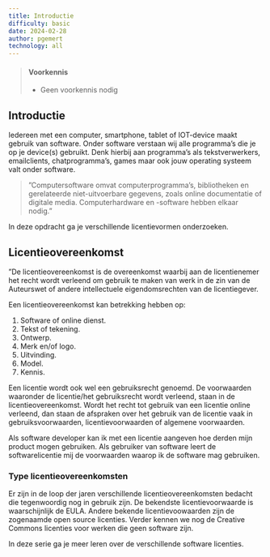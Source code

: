 ```yaml
---
title: Introductie
difficulty: basic
date: 2024-02-28
author: pgemert
technology: all
---
```


> #### Voorkennis
> * Geen voorkennis nodig

## Introductie
Iedereen met een computer, smartphone, tablet of IOT-device maakt gebruik
van software. 
Onder software verstaan wij alle programma’s die je op je device(s) gebruikt. 
Denk hierbij aan programma’s als tekstverwerkers, emailclients,
chatprogramma’s, games maar ook jouw operating systeem valt onder software.


> ”Computersoftware omvat computerprogramma’s, bibliotheken en gerelateerde
> niet-uitvoerbare gegevens, zoals online documentatie of digitale media. Computerhardware
> en -software hebben elkaar nodig.”

In deze opdracht ga je verschillende licentievormen onderzoeken.

## Licentieovereenkomst
”De licentieovereenkomst is de overeenkomst waarbij aan de licentienemer het
recht wordt verleend om gebruik te maken van werk in de zin van de Auteurswet
of andere intellectuele eigendomsrechten van de licentiegever. 

Een licentieovereenkomst kan betrekking hebben op:
  1. Software of online dienst.
  2. Tekst of tekening.
  3. Ontwerp.
  4. Merk en/of logo.
  5. Uitvinding.
  6. Model.
  7. Kennis.

Een licentie wordt ook wel een gebruiksrecht genoemd. De voorwaarden waaronder de licentie/het gebruiksrecht wordt verleend, staan in de licentieovereenkomst.
Wordt het recht tot gebruik van een licentie online verleend, dan staan de afspraken over het gebruik van de licentie vaak in gebruiksvoorwaarden, licentievoorwaarden of algemene voorwaarden.

Als software developer kan ik met een licentie aangeven hoe derden mijn product mogen gebruiken. 
Als gebruiker van software leert de softwarelicentie mij de voorwaarden waarop ik de software mag gebruiken.

### Type licentieovereenkomsten
Er zijn in de loop der jaren verschillende licentieovereenkomsten bedacht die tegenwoordig
nog in gebruik zijn. De bekendste licentievoorwaarde is waarschijnlijk
de EULA. Andere bekende licentievoowaarden zijn de zogenaamde open source licenties. 
Verder kennen we nog de Creative Commons licenties voor werken die
geen software zijn.

In deze serie ga je meer leren over de verschillende software licenties.
